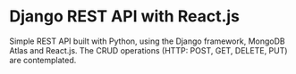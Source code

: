 # Django REST API with React.js
Simple REST API built with Python, using the Django framework, MongoDB Atlas and React.js. The CRUD operations (HTTP: POST, GET, DELETE, PUT) are contemplated.
